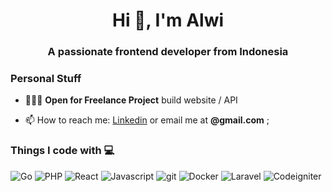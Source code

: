 <h1 align="center">Hi 👋, I'm Alwi</h1>
<h3 align="center">A passionate frontend developer from Indonesia</h3>

### Personal Stuff
- 👨🏼‍💻 **Open for Freelance Project** build website / API

- 📫 How to reach me: [Linkedin](https://linkedin.com) or email me at **@gmail.com**  ;

<h3>Things I code with 💻</h3>
<p>
  <img alt="Go" src="https://img.shields.io/badge/-Go-45b8d8?style=flat-square&logo=go&logoColor=white" />
  <img alt="PHP" src="https://img.shields.io/badge/-PHP-7B1FA2?style=flat-square&logo=php&logoColor=white" />
  <img alt="React" src="https://img.shields.io/badge/-React-0175C2?style=flat-square&logo=react&logoColor=white" />
  <img alt="Javascript" src="https://img.shields.io/badge/-JavaScript-F7DF1E?style=flat-square&logo=javascript&logoColor=white" />
  <img alt="git" src="https://img.shields.io/badge/-Git-F05032?style=flat-square&logo=git&logoColor=white" />
  <img alt="Docker" src="https://img.shields.io/badge/-Docker-03A9F4?style=flat-square&logo=docker&logoColor=white" />
  <img alt="Laravel" src="https://img.shields.io/badge/-Laravel-F44336?style=flat-square&logo=laravel&logoColor=white" />
  <img alt="Codeigniter" src="https://img.shields.io/badge/CodeIgniter-%23EF4223.svg?style=flat-square&logo=codeIgniter&logoColor=white" />
</p>
